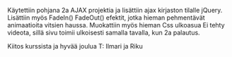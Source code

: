 Käytettiin pohjana 2a AJAX projektia ja lisättiin ajax kirjaston tilalle jQuery. 
Lisättiin myös FadeIn() FadeOut() efektit, jotka hieman pehmentävät animaatioita vitsien haussa.
Muokattiin myös hieman Css ulkoasua
Ei tehty videota, sillä sivu toimii ulkoisesti samalla tavalla, kun 2a palautus.

Kiitos kurssista ja hyvää joulua 
T: Ilmari ja Riku